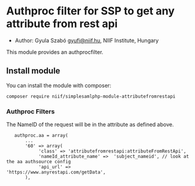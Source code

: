 # Authproc filter for SSP to get any attribute from rest api
* Author: Gyula Szabó <gyufi@niif.hu>, NIIF Institute, Hungary

This module provides an authprocfilter.

## Install module
You can install the module with composer:

    composer require niif/simplesamlphp-module-attributefromrestapi

### Authproc Filters
The NameID of the request will be in the attribute as defined above. 

```
   authproc.aa = array(
       ...
       '60' => array(
            'class' => 'attributefromrestapi:attributeFromRestApi',
            'nameId_attribute_name' =>  'subject_nameid', // look at the aa authsource config
            'api_url' =>          'https://www.anyrestapi.com/getData',
       ),
```
